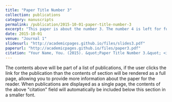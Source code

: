 ```yaml
---
title: "Paper Title Number 3"
collection: publications
category: manuscripts
permalink: /publication/2015-10-01-paper-title-number-3
excerpt: "This paper is about the number 3. The number 4 is left for future work."
date: 2015-10-01
venue: "Journal 1"
slidesurl: "http://academicpages.github.io/files/slides3.pdf"
paperurl: "http://academicpages.github.io/files/paper3.pdf"
citation: "Your Name, You. (2015). &quot;Paper Title Number 3.&quot; <i>Journal 1</i>. 1(3)."
---
```


The contents above will be part of a list of publications, if the user clicks the link for the publication than the contents of section will be rendered as a full page, allowing you to provide more information about the paper for the reader. When publications are displayed as a single page, the contents of the above "citation" field will automatically be included below this section in a smaller font.
